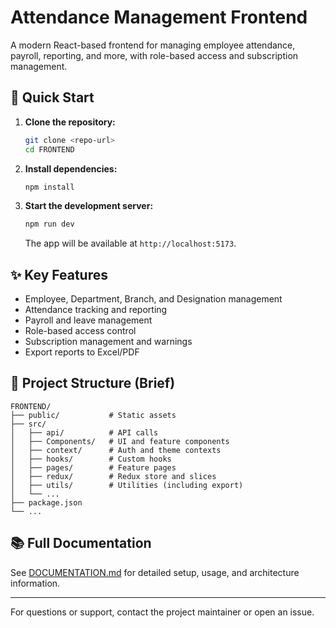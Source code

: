 # Attendance Management Frontend

A modern React-based frontend for managing employee attendance, payroll, reporting, and more, with role-based access and subscription management.

## 🚀 Quick Start

1. **Clone the repository:**
   ```bash
   git clone <repo-url>
   cd FRONTEND
   ```
2. **Install dependencies:**
   ```bash
   npm install
   ```
3. **Start the development server:**
   ```bash
   npm run dev
   ```
   The app will be available at `http://localhost:5173`.

## ✨ Key Features
- Employee, Department, Branch, and Designation management
- Attendance tracking and reporting
- Payroll and leave management
- Role-based access control
- Subscription management and warnings
- Export reports to Excel/PDF

## 📁 Project Structure (Brief)
```
FRONTEND/
├── public/           # Static assets
├── src/
│   ├── api/          # API calls
│   ├── Components/   # UI and feature components
│   ├── context/      # Auth and theme contexts
│   ├── hooks/        # Custom hooks
│   ├── pages/        # Feature pages
│   ├── redux/        # Redux store and slices
│   ├── utils/        # Utilities (including export)
│   └── ...
├── package.json
└── ...
```

## 📚 Full Documentation
See [DOCUMENTATION.md](./DOCUMENTATION.md) for detailed setup, usage, and architecture information.

---

For questions or support, contact the project maintainer or open an issue.